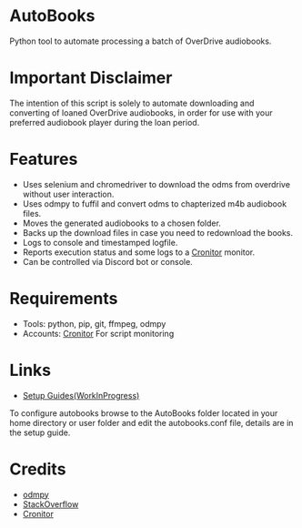 # AutoBooks

Python tool to automate processing a batch of OverDrive audiobooks. 

# Important Disclaimer

The intention of this script is solely to automate downloading and converting of loaned OverDrive audiobooks, in order for use with your preferred audiobook player during the loan period.

# Features

- Uses selenium and chromedriver to download the odms from overdrive without user interaction. 
- Uses odmpy to fuffil and convert odms to chapterized m4b audiobook files.
- Moves the generated audiobooks to a chosen folder.
- Backs up the download files in case you need to redownload the books.
- Logs to console and timestamped logfile.
- Reports execution status and some logs to a [Cronitor](https://cronitor.io/) monitor.
- Can be controlled via Discord bot or console.

# Requirements

- Tools: python, pip, git, ffmpeg, odmpy
- Accounts: [Cronitor](https://cronitor.io/) For script monitoring

# Links

- [Setup Guides(WorkInProgress)](setup.md)

To configure autobooks browse to the AutoBooks folder located in your home directory or user folder and edit the autobooks.conf file, details are in the setup guide.

# Credits

- [odmpy](https://github.com/ping/odmpy/)
- [StackOverflow](https://stackoverflow.com/) 
- [Cronitor](https://cronitor.io/)
